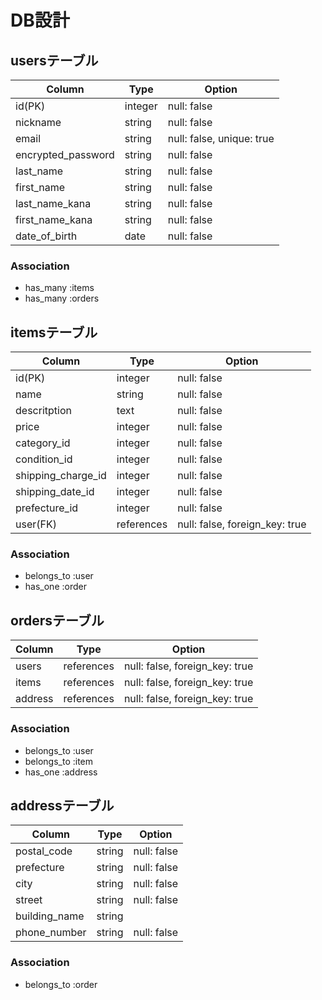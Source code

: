 # DB設計
## usersテーブル
| Column             | Type   | Option                    |
| ------------------ | ------ | ------------------------- |
| id(PK)             | integer| null: false               |
| nickname           | string | null: false               |
| email              | string | null: false, unique: true |
| encrypted_password | string | null: false               |
| last_name          | string | null: false               |
| first_name         | string | null: false               |  
| last_name_kana     | string | null: false               |
| first_name_kana    | string | null: false               |
| date_of_birth      | date   | null: false               |

### Association
- has_many :items
- has_many :orders

## itemsテーブル
| Column             | Type       | Option                         |
| ------------------ | ---------- | ------------------------------ |
| id(PK)             | integer    | null: false                    |
| name               | string     | null: false                    |
| descritption       | text       | null: false                    |
| price              | integer    | null: false                    |
| category_id        | integer    | null: false                    |
| condition_id       | integer    | null: false                    |
| shipping_charge_id | integer    | null: false                    |
| shipping_date_id   | integer    | null: false                    |
| prefecture_id      | integer    | null: false                    |
| user(FK)           | references | null: false, foreign_key: true |

### Association
- belongs_to :user
- has_one :order

## ordersテーブル
<!-- 購入記録 -->
| Column  | Type       | Option                         | 
| ------  | ---------- | ------------------------------ | 
| users   | references | null: false, foreign_key: true | 
| items   | references | null: false, foreign_key: true | 
| address | references | null: false, foreign_key: true | 

### Association
- belongs_to :user
- belongs_to :item
- has_one :address

## addressテーブル 
<!-- 発送先情報 -->
| Column        | Type   | Option      | 
| ------------- | ------ | ----------- | 
| postal_code   | string | null: false | 
| prefecture    | string | null: false | 
| city          | string | null: false | 
| street        | string | null: false | 
| building_name | string |             | 
| phone_number  | string | null: false | 

### Association
- belongs_to :order